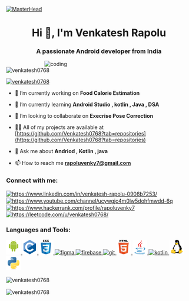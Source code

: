 [![MasterHead](https://1.bp.blogspot.com/-7A4WynwLsMw/XbBpCXG8fHI/AAAAAAAAMt4/uOa1bpLskYgrwGbllhSu2SDj_Mig8SXJQCLcBGAsYHQ/s1600/2000_600px.gif)](https://github.com/Venkatesh0768)

<h1 align="center">Hi 👋, I'm Venkatesh Rapolu</h1>
<h3 align="center">A passionate Android developer from India</h3>

<img align ="right" alt="coding" width="400" src="https://cdn.dribbble.com/users/1162077/screenshots/3848914/programmer.gif">

 
<p align="left"> <img src="https://komarev.com/ghpvc/?username=venkatesh0768&label=Profile%20views&color=0e75b6&style=flat" alt="venkatesh0768" /> </p>

<p align="left"> <a href="https://github.com/ryo-ma/github-profile-trophy"><img src="https://github-profile-trophy.vercel.app/?username=venkatesh0768" alt="venkatesh0768" /></a> </p>

- 🔭 I’m currently working on **Food Calorie Estimation**

- 🌱 I’m currently learning **Android Studio , kotlin , Java , DSA**

- 👯 I’m looking to collaborate on **Execrise Pose Correction**

- 👨‍💻 All of my projects are available at [https://github.com/Venkatesh0768?tab=repositories](https://github.com/Venkatesh0768?tab=repositories)

- 💬 Ask me about **Andriod , Kotlin , java**

- 📫 How to reach me **rapoluvenky7@gmail.com**

<h3 align="left">Connect with me:</h3>
<p align="left">
<a href="https://linkedin.com/in/https://www.linkedin.com/in/venkatesh-rapolu-0908b7253/" target="blank"><img align="center" src="https://raw.githubusercontent.com/rahuldkjain/github-profile-readme-generator/master/src/images/icons/Social/linked-in-alt.svg" alt="https://www.linkedin.com/in/venkatesh-rapolu-0908b7253/" height="30" width="40" /></a>
<a href="https://www.youtube.com/c/https://www.youtube.com/channel/ucywgjc4m0lw5dohfmwdd-6q" target="blank"><img align="center" src="https://raw.githubusercontent.com/rahuldkjain/github-profile-readme-generator/master/src/images/icons/Social/youtube.svg" alt="https://www.youtube.com/channel/ucywgjc4m0lw5dohfmwdd-6q" height="30" width="40" /></a>
<a href="https://www.hackerrank.com/https://www.hackerrank.com/profile/rapoluvenky7" target="blank"><img align="center" src="https://raw.githubusercontent.com/rahuldkjain/github-profile-readme-generator/master/src/images/icons/Social/hackerrank.svg" alt="https://www.hackerrank.com/profile/rapoluvenky7" height="30" width="40" /></a>
<a href="https://www.leetcode.com/https://leetcode.com/u/venkatesh0768/" target="blank"><img align="center" src="https://raw.githubusercontent.com/rahuldkjain/github-profile-readme-generator/master/src/images/icons/Social/leet-code.svg" alt="https://leetcode.com/u/venkatesh0768/" height="30" width="40" /></a>
</p>

<h3 align="left">Languages and Tools:</h3>
<p align="left"> <a href="https://developer.android.com" target="_blank" rel="noreferrer"> <img src="https://raw.githubusercontent.com/devicons/devicon/master/icons/android/android-original-wordmark.svg" alt="android" width="40" height="40"/> </a> <a href="https://www.cprogramming.com/" target="_blank" rel="noreferrer"> <img src="https://raw.githubusercontent.com/devicons/devicon/master/icons/c/c-original.svg" alt="c" width="40" height="40"/> </a> <a href="https://www.w3schools.com/css/" target="_blank" rel="noreferrer"> <img src="https://raw.githubusercontent.com/devicons/devicon/master/icons/css3/css3-original-wordmark.svg" alt="css3" width="40" height="40"/> </a> <a href="https://www.figma.com/" target="_blank" rel="noreferrer"> <img src="https://www.vectorlogo.zone/logos/figma/figma-icon.svg" alt="figma" width="40" height="40"/> </a> <a href="https://firebase.google.com/" target="_blank" rel="noreferrer"> <img src="https://www.vectorlogo.zone/logos/firebase/firebase-icon.svg" alt="firebase" width="40" height="40"/> </a> <a href="https://git-scm.com/" target="_blank" rel="noreferrer"> <img src="https://www.vectorlogo.zone/logos/git-scm/git-scm-icon.svg" alt="git" width="40" height="40"/> </a> <a href="https://www.w3.org/html/" target="_blank" rel="noreferrer"> <img src="https://raw.githubusercontent.com/devicons/devicon/master/icons/html5/html5-original-wordmark.svg" alt="html5" width="40" height="40"/> </a> <a href="https://www.java.com" target="_blank" rel="noreferrer"> <img src="https://raw.githubusercontent.com/devicons/devicon/master/icons/java/java-original.svg" alt="java" width="40" height="40"/> </a> <a href="https://kotlinlang.org" target="_blank" rel="noreferrer"> <img src="https://www.vectorlogo.zone/logos/kotlinlang/kotlinlang-icon.svg" alt="kotlin" width="40" height="40"/> </a> <a href="https://www.linux.org/" target="_blank" rel="noreferrer"> <img src="https://raw.githubusercontent.com/devicons/devicon/master/icons/linux/linux-original.svg" alt="linux" width="40" height="40"/> </a> <a href="https://www.python.org" target="_blank" rel="noreferrer"> <img src="https://raw.githubusercontent.com/devicons/devicon/master/icons/python/python-original.svg" alt="python" width="40" height="40"/> </a> </p>

<p><img align="center" src="https://github-readme-stats.vercel.app/api/top-langs?username=venkatesh0768&show_icons=true&locale=en&layout=compact" alt="venkatesh0768" /></p>

<p><img align="center" src="https://github-readme-streak-stats.herokuapp.com/?user=venkatesh0768&" alt="venkatesh0768" /></p>
